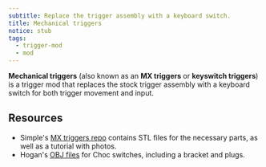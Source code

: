 ```yaml
---
subtitle: Replace the trigger assembly with a keyboard switch.
title: Mechanical triggers
notice: stub
tags:
  - trigger-mod
  - mod
---
```


**Mechanical triggers** (also known as an **MX triggers** or **keyswitch triggers**) is a trigger mod that replaces the stock trigger assembly with a keyboard switch for both trigger movement and input.

## Resources

- Simple's [MX triggers repo](https://github.com/SimpleControllers/MX-Gamecube-Triggers) contains STL files for the necessary parts, as well as a tutorial with photos.
- Hogan's [OBJ files](https://hogan.xyz/store/gcc-l-trigger-switch-bracket-3d-model) for Choc switches, including a bracket and plugs.
